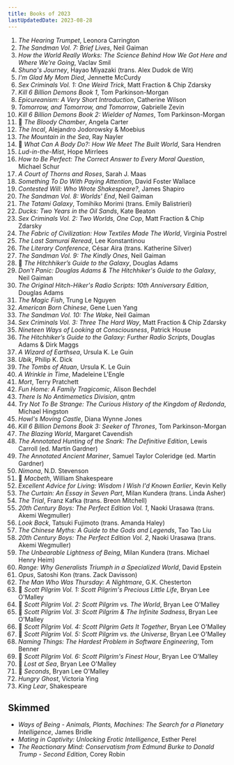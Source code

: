 ```yaml
---
title: Books of 2023
lastUpdatedDate: 2023-08-28
---
```


1. *The Hearing Trumpet*, Leonora Carrington
2. *The Sandman Vol. 7: Brief Lives*, Neil Gaiman
3. *How the World Really Works: The Science Behind How We Got Here and Where We're Going*, Vaclav Smil
4. *Shuna's Journey*, Hayao Miyazaki (trans. Alex Dudok de Wit)
5. *I'm Glad My Mom Died*, Jennette McCurdy
6. *Sex Criminals Vol. 1: One Weird Trick*, Matt Fraction & Chip Zdarsky
7. *Kill 6 Billion Demons Book 1*, Tom Parkinson-Morgan
8. *Epicureanism: A Very Short Introduction*, Catherine Wilson
9. *Tomorrow, and Tomorrow, and Tomorrow*, Gabrielle Zevin
10. *Kill 6 Billion Demons Book 2: Wielder of Names*, Tom Parkinson-Morgan
11. 🔁 *The Bloody Chamber*, Angela Carter
12. *The Incal*, Alejandro Jodorowsky & Moebius
13. *The Mountain in the Sea*, Ray Nayler
14. 🔁 *What Can A Body Do?: How We Meet The Built World*, Sara Hendren
15. *Lud-in-the-Mist*, Hope Mirrlees
16. *How to Be Perfect: The Correct Answer to Every Moral Question*, Michael Schur
17. *A Court of Thorns and Roses*, Sarah J. Maas
18. *Something To Do With Paying Attention*, David Foster Wallace
19. *Contested Will: Who Wrote Shakespeare?*, James Shapiro
20. *The Sandman Vol. 8: Worlds' End*, Neil Gaiman
21. *The Tatami Galaxy*, Tomihiko Morimi (trans. Emily Balistrieri)
22. *Ducks: Two Years in the Oil Sands*, Kate Beaton
23. *Sex Criminals Vol. 2: Two Worlds, One Cop*, Matt Fraction & Chip Zdarsky
24. *The Fabric of Civilization: How Textiles Made The World*, Virginia Postrel
25. *The Last Samurai Reread*, Lee Konstantinou
26. *The Literary Conference*, César Aira (trans. Katherine Silver)
27. *The Sandman Vol. 9: The Kindly Ones*, Neil Gaiman
28. 🔁 *The Hitchhiker’s Guide to the Galaxy*, Douglas Adams
29. *Don't Panic: Douglas Adams & The Hitchhiker's Guide to the Galaxy*, Neil Gaiman
30. *The Original Hitch-Hiker's Radio Scripts: 10th Anniversary Edition*, Douglas Adams
31. *The Magic Fish*, Trung Le Nguyen
32. *American Born Chinese*, Gene Luen Yang
33. *The Sandman Vol. 10: The Wake*, Neil Gaiman
34. *Sex Criminals Vol. 3: Three The Hard Way*, Matt Fraction & Chip Zdarsky
35. *Nineteen Ways of Looking at Consciousness*, Patrick House
36. *The Hitchhiker’s Guide to the Galaxy: Further Radio Scripts*, Douglas Adams & Dirk Maggs
37. *A Wizard of Earthsea*, Ursula K. Le Guin
38. *Ubik*, Philip K. Dick
39. *The Tombs of Atuan*, Ursula K. Le Guin
40. *A Wrinkle in Time*, Madeleine L'Engle
41. *Mort*, Terry Pratchett
42. *Fun Home: A Family Tragicomic*, Alison Bechdel
43. *There Is No Antimemetics Division*, qntm
44. *Try Not To Be Strange: The Curious History of the Kingdom of Redonda*, Michael Hingston
45. *Howl's Moving Castle*, Diana Wynne Jones
46. *Kill 6 Billion Demons Book 3: Seeker of Thrones*, Tom Parkinson-Morgan
47. *The Blazing World*, Margaret Cavendish
48. *The Annotated Hunting of the Snark: The Definitive Edition*, Lewis Carroll (ed. Martin Gardner)
49. *The Annotated Ancient Mariner*, Samuel Taylor Coleridge (ed. Martin Gardner)
50. *Nimona*, N.D. Stevenson
51. 🔁 *Macbeth*, William Shakespeare
52. *Excellent Advice for Living: Wisdom I Wish I'd Known Earlier*, Kevin Kelly
53. *The Curtain: An Essay in Seven Part*, Milan Kundera (trans. Linda Asher)
54. *The Trial*, Franz Kafka (trans. Breon Mitchell)
55. *20th Century Boys: The Perfect Edition Vol. 1*, Naoki Urasawa (trans. Akemi Wegmuller)
56. *Look Back*, Tatsuki Fujimoto (trans. Amanda Haley)
57. *The Chinese Myths: A Guide to the Gods and Legends*, Tao Tao Liu
58. *20th Century Boys: The Perfect Edition Vol. 2*, Naoki Urasawa (trans. Akemi Wegmuller)
59. *The Unbearable Lightness of Being*, Milan Kundera (trans. Michael Henry Heim)
60. *Range: Why Generalists Triumph in a Specialized World*, David Epstein
61. *Opus*, Satoshi Kon (trans. Zack Davisson)
62. *The Man Who Was Thursday: A Nightmare*, G.K. Chesterton
63. 🔁 *Scott Pilgrim Vol. 1: Scott Pilgrim's Precious Little Life*, Bryan Lee O'Malley
64. 🔁 *Scott Pilgrim Vol. 2: Scott Pilgrim vs. The World*, Bryan Lee O'Malley
65. 🔁 *Scott Pilgrim Vol. 3: Scott Pilgrim & The Infinite Sadness*, Bryan Lee O'Malley
66. 🔁 *Scott Pilgrim Vol. 4: Scott Pilgrim Gets It Together*, Bryan Lee O'Malley
67. 🔁 *Scott Pilgrim Vol. 5: Scott Pilgrim vs. the Universe*, Bryan Lee O'Malley
68. *Naming Things: The Hardest Problem in Software Engineering*, Tom Benner
69. 🔁 *Scott Pilgrim Vol. 6: Scott Pilgrim's Finest Hour*, Bryan Lee O'Malley
70. 🔁 *Lost at Sea*, Bryan Lee O'Malley
71. 🔁 *Seconds*, Bryan Lee O'Malley
72. *Hungry Ghost*, Victoria Ying
73. *King Lear*, Shakespeare

## Skimmed

- *Ways of Being - Animals, Plants, Machines: The Search for a Planetary Intelligence*, James Bridle
- *Mating in Captivity: Unlocking Erotic Intelligence*, Esther Perel
- *The Reactionary Mind: Conservatism from Edmund Burke to Donald Trump - Second Edition*, Corey Robin